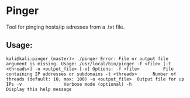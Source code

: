 # Pinger

Tool for pinging hosts/ip adresses from a .txt file.

## Usage:
`
	kali@kali:pinger (master)> ./pinger
	Error: File or output file argument is missing.
	Usage: /usr/local/bin/pinger -f <file> [-t <threads>] -o <output_file> [-v]
	Options:
	  -f <file>         File containing IP addresses or subdomains
	  -t <threads>      Number of threads (default: 10, max: 100)
	  -o <output_file>  Output file for up IPs
	  -v                Verbose mode (optional)
	  -h                Display this help message
`